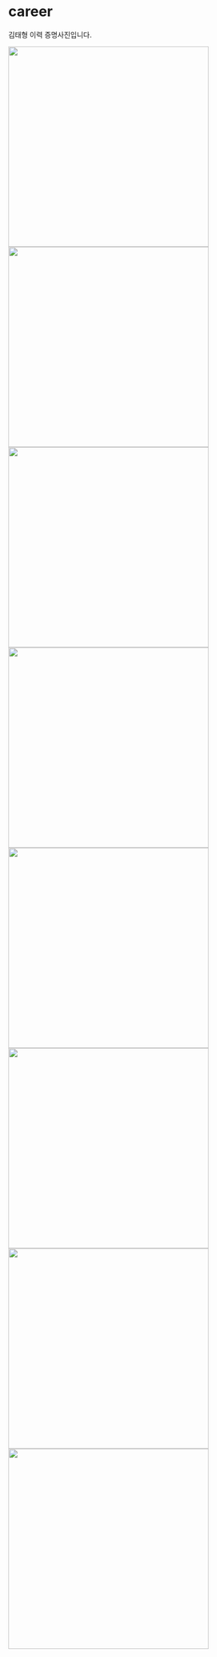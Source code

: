 # career

김태형 이력 증명사진입니다.

 <img src="https://github.com/kim6419/career/blob/master/%EB%B6%80%EC%82%B0%20%EB%93%9C%EB%A1%A0%20%EC%8B%AC%ED%8F%AC%EC%A7%80%EC%9B%80_%EC%A0%9C%EC%8A%A4%EC%B3%90%EC%BB%A8%ED%8A%B8%EB%A1%A4_%EB%8C%80%EC%83%81.jpg"  width="400" height="400">
 <img src="https://github.com/kim6419/career/blob/master/%EB%B6%80%EC%82%B0%20%EB%93%9C%EB%A1%A0%20%EC%8B%AC%ED%8F%AC%EC%A7%80%EC%9B%80_%EB%93%9C%EB%A1%A0%20%ED%85%8C%EC%8A%A4%ED%8A%B8%20%EB%B0%B0%EB%93%9C.jpg"  width="400" height="400">
 <img src="https://github.com/kim6419/career/blob/master/%EC%96%B8%ED%83%9D%ED%8A%B8%20%EC%B0%BD%EC%9D%98%EB%8C%80%EC%B2%A9_4%EC%A1%B1%EB%B3%B4%ED%96%89%EB%A1%9C%EB%B4%87_%EA%B8%B0%EC%97%85%EC%B2%B4%EC%83%81.jpg"  width="400" height="400">
  <img src="https://github.com/kim6419/career/blob/master/%EC%96%B8%ED%83%9D%ED%8A%B8%20%EC%B0%BD%EC%9D%98%EB%8C%80%EC%B2%A9_%EB%93%9C%EB%A1%A0%ED%85%8C%EC%8A%A4%ED%8A%B8%EB%B0%B0%EB%93%9C_%EC%9E%A5%EB%A0%A4%EC%83%81.jpg"  width="400" height="400">
 <img src="https://github.com/kim6419/career/blob/master/%EB%B6%80%EC%82%B0%20%EB%93%9C%EB%A1%A0%20%EC%8B%AC%ED%8F%AC%EC%A7%80%EC%9B%80_%EB%93%9C%EB%A1%A0%20%ED%85%8C%EC%8A%A4%ED%8A%B8%20%EB%B0%B0%EB%93%9C.jpg"  width="400" height="400">
  <img src="https://github.com/kim6419/career/blob/master/sw_%EC%BD%94%EB%94%A9%EB%93%9C%EB%A1%A0%EA%B5%90%EC%9C%A1%EC%A7%80%EB%8F%84%EC%82%AC2%EA%B8%89.jpg"  width="400" height="400">
 <img src="https://github.com/kim6419/career/blob/master/%EB%93%9C%EB%A1%A0%EC%A0%9C%EC%9E%91%EC%A0%95%EB%B9%84%EC%A0%84%EB%AC%B8%EA%B0%803%EA%B8%89.jpg"  width="400" height="400">

<img src="https://github.com/kim6419/career/blob/master/%EC%B6%A9%EB%82%A8%EC%9D%B8%EB%A0%A5%EA%B0%9C%EB%B0%9C%EC%9B%90_%EC%88%98%EB%A3%8C%EC%A6%9D.jpg"  width="400" height="400">





